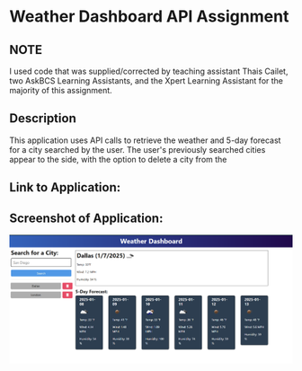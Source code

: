 # Weather Dashboard API Assignment

## NOTE
I used code that was supplied/corrected by teaching assistant Thais Cailet, two AskBCS Learning Assistants, and the Xpert Learning Assistant for the majority of this assignment.

## Description
This application uses API calls to retrieve the weather and 5-day forecast for a city searched by the user. The user's previously searched cities appear to the side, with the option to delete a city from the

## Link to Application:


## Screenshot of Application:
![Alt text](Develop\assets\screenshot.png "Screenshot of application")